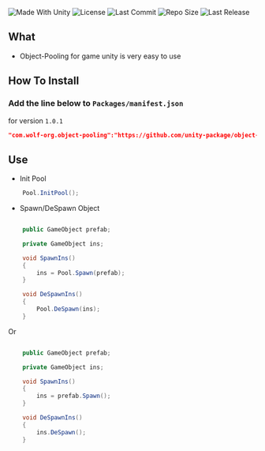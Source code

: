 <p align="left">
  <a>
    <img alt="Made With Unity" src="https://img.shields.io/badge/made%20with-Unity-57b9d3.svg?logo=Unity">
  </a>
  <a>
    <img alt="License" src="https://img.shields.io/github/license/unity-package/object-pooling-unity?logo=github">
  </a>
  <a>
    <img alt="Last Commit" src="https://img.shields.io/github/last-commit/unity-package/object-pooling-unity?logo=Mapbox&color=orange">
  </a>
  <a>
    <img alt="Repo Size" src="https://img.shields.io/github/repo-size/unity-package/object-pooling-unity?logo=VirtualBox">
  </a>
  <a>
    <img alt="Last Release" src="https://img.shields.io/github/v/release/unity-package/object-pooling-unity?include_prereleases&logo=Dropbox&color=yellow">
  </a>
</p>

## What

- Object-Pooling for game unity is very easy to use

## How To Install

### Add the line below to `Packages/manifest.json`

for version `1.0.1`
```json
"com.wolf-org.object-pooling":"https://github.com/unity-package/object-pooling-unity.git#1.0.1",
```
## Use

- Init Pool

```csharp
    Pool.InitPool();
```

- Spawn/DeSpawn Object

```csharp

    public GameObject prefab;

    private GameObject ins;

    void SpawnIns()
    {
        ins = Pool.Spawn(prefab);
    }

    void DeSpawnIns()
    {
        Pool.DeSpawn(ins);
    }

```

Or

```csharp

    public GameObject prefab;

    private GameObject ins;

    void SpawnIns()
    {
        ins = prefab.Spawn();
    }

    void DeSpawnIns()
    {
        ins.DeSpawn();
    }

```
